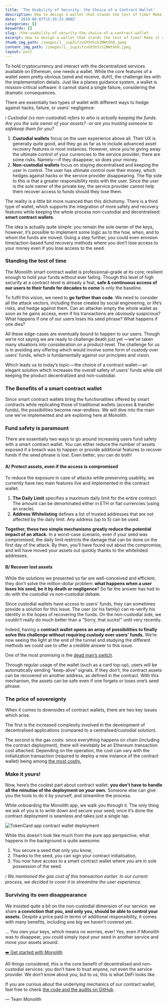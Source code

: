 ```yaml
---
title: 'The Usability of Security: the Choice of a Contract Wallet'
description: How to design a wallet that stands the test of time? Make it smarter!
date: '2019-08-07T15:39:23.900Z'
categories: []
keywords: []
slug: /the-usability-of-security-the-choice-of-a-contract-wallet
excerpt: How to design a wallet that stands the test of time? Make it smarter!
thumb_img_path: /images/1__zup3ifzvGX5hSsS2NWtGhQ.jpeg
content_img_path: /images/1__zup3ifzvGX5hSsS2NWtGhQ.jpeg
layout: post
---
```



To hold cryptocurrency and interact with the decentralized services available on Ethereum, one needs a wallet. While the core features of a wallet seem pretty obvious (send and receive, duh!), the challenge lies with the implementation details. Just like a planes guidance system, a wallet is mission-critical software: it cannot stand a single failure, considering the dramatic consequences.

There are essentially two types of wallet with different ways to hedge against hacks, failure, or users’ negligence:

_ℹ️ Custodial (vs non-custodial) refers to who is actually keeping the funds. Are you the sole owner of your assets? -or are you trusting someone to safekeep them for you?_

1.  **Custodial wallets** focus on the user experience above all. Their UX is generally quite good, and they go as far as to include advanced asset recovery features in most instances. However, since you’re giving away the ultimate control of your currencies to the service provider, there are some risks. Namely — if they disappear, so does your money.
2.  **Non-custodial wallets** focus on staying decentralised and keeping the user in control. The user has ultimate control over their money, which hedges against hacks or the service provider disappearing. The flip side to this is that a greater responsibility rests with the user. Since the user is the sole owner of the private key, the service provider cannot help them recover access to funds should they lose them.

The reality is a little bit more nuanced than this dichotomy. There is a third type of wallet, which supports the integration of more safety and recovery features while keeping the whole process non-custodial and decentralised: **smart contract wallets**.

The idea is actually quite simple: you remain the sole owner of the keys, however, it’s possible to implement some logic as to the how, when, and to whom the funds are moved. Going a step further, you could even envision time/action-based fund recovery methods where you don’t lose access to your money even if you lose access to the seed.

### Standing the test of time

The Monolith smart contract wallet is professional-grade at its core; resilient enough to hold your funds without ever failing. Though this level of high security at a contract-level is already a feat, **safe & continuous access of our users to their funds for decades to come** is only the baseline.

To fulfil this vision, we need to **go farther than code**. We need to consider all the attack vectors, including those created by social engineering, or life’s risks, and hedge against them. Can an attacker empty the whole wallet as soon as he gains access, even if his transactions are obviously suspicious? What happens if one of our users loses his seed phrase? What happens if one dies?

All these edge-cases are eventually bound to happen to our users. Though we’re not saying we are ready to challenge death just yet —we’ve taken many situations into consideration on a product-level. The challenge for us is in avoiding any offering which would involve some form of custody over users’ funds, which is fundamentally against our principles and vision.

Which leads us to today’s topic — the choice of a contract wallet — an elegant solution which increases the overall safety of users’ funds while still keeping the product decentralized and non-custodial.

### The Benefits of a smart contract wallet

Since smart contract wallets bring the functionalities offered by smart contracts while replicating those of traditional wallets (access & transfer funds), the possibilities become near-endless. We will dive into the main one we’ve implemented and are exploring here at Monolith.

### Fund safety is paramount

There are essentially two ways to go around increasing users fund safety with a smart contract wallet. You can either reduce the number of assets exposed if a breach was to happen or provide additional features to recover funds if the seed phrase is lost. Even better, you can do both!

#### A/ Protect assets, even if the access is compromised

To reduce the exposure in case of attacks while preserving usability, we currently have two main features live and implemented in the contract wallet:

1.  **The Daily Limit** specifies a maximum daily limit for the entire contract. The amount can be denominated either in ETH or fiat currencies (using an oracle).
2.  **Address Whitelisting** defines a list of trusted addresses that are not affected by the daily limit. Any address (up to 5) can be used.

**Together, these two simple mechanisms greatly reduce the potential impact of an attack.** In a worst-case scenario, even if your seed was compromised, the daily limit restricts the damage that can be done on the first day of the attack. By then, you’ll have found out about the compromise, and will have moved your assets out quickly thanks to the whitelisted addresses.

#### B/ Recover lost assets

While the solutions we presented so far are well-conceived and efficient, they don’t solve the million-dollar problem: **what happens when a user loses his seed, be it by death or negligence**? So far the answer has had to do with the custodial vs non-custodial debate.

Since custodial wallets have access to users’ funds, they can sometimes provide a solution for this issue. The user (or his family) can re-verify his identity in the hopes of recovering the funds. On the non-custodial side, we couldn’t really do much better than a “Sorry, that sucks!” until very recently.

Indeed, having a **contract wallet opens an array of possibilities to finally solve this challenge without requiring custody over users’ funds.** We’re now seeing the light at the end of the tunnel and studying the different methods we could use to offer a credible answer to this issue.

One of the most promising is the [dead man’s switch](https://blockonomi.com/cryptocurrency-inheritance/#Dead_Mans_Switch).

Through regular usage of the wallet (such as a card top-up), users will be automatically sending “keep-alive” signals. If they don’t, the contract assets can be recovered on another address, as defined in the contract. With this mechanism, the assets can be safe even if one forgets or loses one’s seed phrase.

### The price of sovereignty

When it comes to downsides of contract wallets, there are two key issues which arise.

The first is the increased complexity involved in the development of decentralised applications (compared to a centralised/custodial solution).

The second is the gas costs: since everything happens on chain (including the contract deployment), there will inevitably be an Ethereum transaction cost attached. Depending on the operation, the cost can vary with the initialization transaction (required to deploy a new instance of the contract wallet) being among [the most costly.](https://hackernoon.com/costs-of-a-real-world-ethereum-contract-2033511b3214)

### Make it yours!

Now, here’s the coolest part about contract wallet: **you don’t have to handle all the minutiae of the deployment on your own.** Someone else can give you the tools to do it by yourself, and streamline the process.

While onboarding the Monolith app, we walk you through it. The only thing we ask of you is to write down and secure your seed; once it’s done the contract deployment is seamless and takes just a single tap.

![TokenCard app contract wallet deployment](https://cdn-images-1.medium.com/max/800/1*ZRvdZFVobMr0vi051B3vCg.gif)

While this doesn’t look like much from the pure app perspective, what happens in the background is quite awesome:

1.  You secure a seed that only you know,
2.  Thanks to the seed, you can sign your contract initialisation,
3.  You now have access to a smart contract wallet where you are in sole possession of the seed.

_ℹ️ We mentioned the gas cost of this transaction earlier. In our current process, we decided to cover it to streamline the user experience._

### Surviving its own disappearance

We insisted quite a bit on the non-custodial dimension of our service: we share **a conviction that you, and only you, should be able to control your assets.** Despite a price paid in terms of additional responsibility, it comes with many benefits, including one big we haven’t covered yet.

… You own your keys, which means no worries, ever! Yes, even if Monolith was to disappear, you could simply input your seed in another service and move your assets around.

[➡️ Get started with Monolith](https://monolith.app.link/0Jvily1Co1)

All things considered, this is the core benefit of decentralised and non-custodial services: you don’t have to trust anyone, not even the service provider. We don’t know about you, but to us, this is what DeFi looks like.

If you are curious about the underlying mechanics of our contract wallet, feel free to check [the code and the audits on GitHub](https://github.com/tokencard/contracts).

— Team Monolith